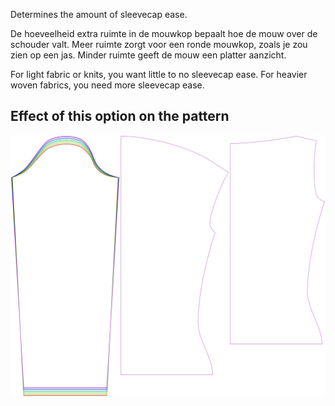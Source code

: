 
Determines the amount of sleevecap ease.

<Note>

De hoeveelheid extra ruimte in de mouwkop bepaalt hoe de mouw over de schouder valt.
Meer ruimte zorgt voor een ronde mouwkop, zoals je zou zien op een jas. Minder ruimte geeft de mouw een platter aanzicht.

For light fabric or knits, you want little to no sleevecap ease. For heavier woven fabrics, you need more sleevecap ease.

</Note>

## Effect of this option on the pattern
![This image shows the effect of this option by superimposing several variants that have a different value for this option](diana_sleevecapease_sample.svg "Effect of this option on the pattern")